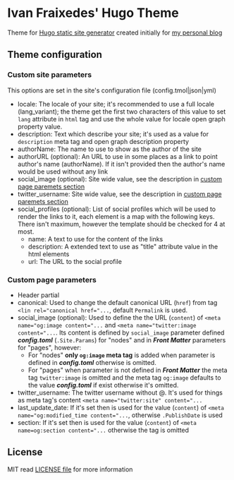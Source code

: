 Ivan Fraixedes' Hugo Theme
==========================

Theme for [Hugo static site generator](http://gohugo.io/) created initially for [my personal blog](http://blog.fraixed.es)

## Theme configuration

### Custom site parameters

This options are set in the site's configuration file (config.tmol|json|yml)

* locale: The locale of your site; it's recommended to use a full locale (lang_variant); the theme get the first two characters of this value to set `lang` attribute in `html` tag and use the whole value for locale open graph property value.
* description: Text which describe your site; it's used as a value for `description` meta tag and open graph description property
* authorName: The name to use to show as the author of the site
* authorURL (optional): An URL to use in some places as a link to point author's name (authorName). If it isn't provided then the author's name would be used without any link
* social_image (optional): Site wide value, see the description in [custom page paremets section](#custom-page-parameters)
* twitter_username: Site wide value, see the description in [custom page paremets section](#custom-page-parameters)
* social_profiles (optional): List of social profiles which will be used to render the links to it, each element is a map with the following keys. There isn't maximum, however the template should be checked for 4 at most.
  * name: A text to use for the content of the links
  * description: A extended text to use as "title" attribute value in the html elements
  * url:  The URL to the social profile

### Custom page parameters

* Header partial
 * canonical: Used to change the default canonical URL (`href`) from tag `<lin rel="canonical href="...`, default `Permalink` is used.
 * social_image (optional): Used to define the the URL (`content`) of `<meta name="og:image content="...` and `<meta name="twitter:image content="...`.
  Its content is defined by `social_image` parameter defined ___config.toml___ (`.Site.Params`) for "nodes" and in ___Front Matter___ parameters for "pages", however:
    * For "nodes" __only `og:image` meta tag__ is added when parameter is defined in ___config.toml___ otherwise is omitted.
    * For "pages" when parameter is not defined in ___Front Matter___ the meta tag `twitter:image` is omitted and the meta tag `og:image` defaults to the value ___config.toml___ if exist otherwise it's omitted.
 * twitter_username: The twitter username without @. It's used for things as meta tag's content `<meta name="twitter:site" content="...`
 * last_update_date: If it's set then is used for the value (`content`) of `<meta name="og:modified_time content="...`, otherwise `.PublishDate` is used
 * section: If it's set then is used for the value (`content`) of `<meta name=og:section content="...` otherwise the tag is omitted

## License

MIT read [LICENSE file](https://github.com/ifraixedes/fraixedes-hugo-theme/blob/master/LICENSE.md) for more information
